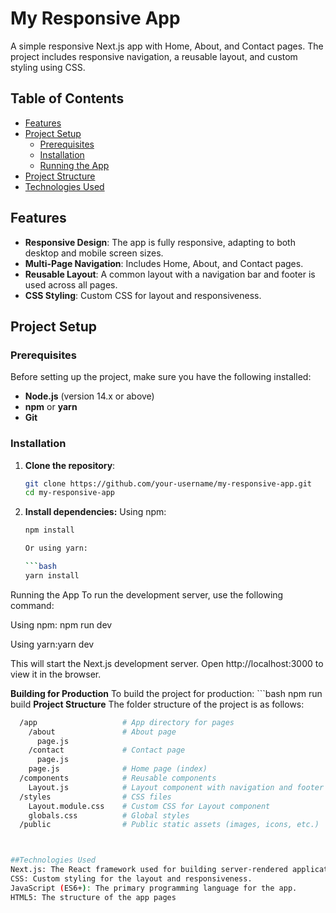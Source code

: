 # My Responsive App

A simple responsive Next.js app with Home, About, and Contact pages. The project includes responsive navigation, a reusable layout, and custom styling using CSS.

## Table of Contents

- [Features](#features)
- [Project Setup](#project-setup)
  - [Prerequisites](#prerequisites)
  - [Installation](#installation)
  - [Running the App](#running-the-app)
- [Project Structure](#project-structure)
- [Technologies Used](#technologies-used)

## Features

- **Responsive Design**: The app is fully responsive, adapting to both desktop and mobile screen sizes.
- **Multi-Page Navigation**: Includes Home, About, and Contact pages.
- **Reusable Layout**: A common layout with a navigation bar and footer is used across all pages.
- **CSS Styling**: Custom CSS for layout and responsiveness.

## Project Setup

### Prerequisites

Before setting up the project, make sure you have the following installed:

- **Node.js** (version 14.x or above)
- **npm** or **yarn**
- **Git**

### Installation

1. **Clone the repository**:

   ```bash
   git clone https://github.com/your-username/my-responsive-app.git
   cd my-responsive-app

2. **Install dependencies:**
    Using npm:
      ```bash
      npm install

    Or using yarn:
  
   ```bash
      yarn install
      
Running the App
To run the development server, use the following command:

Using npm: npm run dev

Using yarn:yarn dev

This will start the Next.js development server. Open http://localhost:3000 to view it in the browser.

**Building for Production**
To build the project for production:
     ```bash
      npm run build
**Project Structure**
The folder structure of the project is as follows:
  ```bash
    /app                   # App directory for pages
      /about               # About page
        page.js
      /contact             # Contact page
        page.js
      page.js              # Home page (index)
    /components            # Reusable components
      Layout.js            # Layout component with navigation and footer
    /styles                # CSS files
      Layout.module.css    # Custom CSS for Layout component
      globals.css          # Global styles
    /public                # Public static assets (images, icons, etc.)



##Technologies Used
Next.js: The React framework used for building server-rendered applications.
CSS: Custom styling for the layout and responsiveness.
JavaScript (ES6+): The primary programming language for the app.
HTML5: The structure of the app pages



